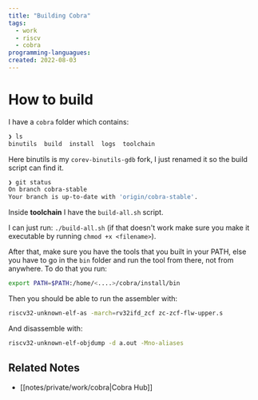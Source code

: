 ```yaml
---
title: "Building Cobra"
tags:
  - work
  - riscv
  - cobra
programming-languagues:
created: 2022-08-03
---
```

# How to build
I have a `cobra` folder which contains:

```bash
❯ ls
binutils  build  install  logs  toolchain
```

Here binutils is my `corev-binutils-gdb` fork, I just renamed it so the build script can find it.

```bash
❯ git status
On branch cobra-stable
Your branch is up-to-date with 'origin/cobra-stable'.
```

Inside **toolchain** I have the `build-all.sh` script.

I can just run: `./build-all.sh` (if that doesn't work make sure you make it executable by running `chmod +x <filename>`).

After that, make sure you have the tools that you built in your PATH, else you have to go in the `bin` folder and run the tool from there, not from anywhere. To do that you run:

```bash
export PATH=$PATH:/home/<....>/cobra/install/bin
```

Then you should be able to run the assembler with:

```bash
riscv32-unknown-elf-as -march=rv32ifd_zcf zc-zcf-flw-upper.s
```

And disassemble with:
```bash
riscv32-unknown-elf-objdump -d a.out -Mno-aliases
```
## Related Notes
- [[notes/private/work/cobra|Cobra Hub]]